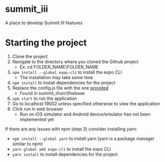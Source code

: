 # summit_iii
A place to develop Summit III features

# Starting the project
1. Clone the project 
2. Navigate to the directory where you cloned the Github project 
   - Ex. cd FOLDER_NAME\FOLDER_NAME
3. `npm install --global expo-cli` to install the expo CLI
   - The installation may take some time
4. `npm install` to install dependencies for the project
5. Replace the config.js file with the one [provided](https://drive.google.com/file/d/1Jn6XMsHN1jCmgrD3UgFbHFVRzjXB_zxh/view)
   - Found in summit_iii\src\firebase
6. `npm start` to run the application
7. Go to localhost:19002 unless specified otherwise to view the application
8. Click run in web browser 
   - Run on iOS simulator and Android device/emulator has not been implemented yet

If there are any issues with npm (step 3) consider installing yarn:
- `npm install --global yarn` to install yarn (yarn is a package manager similar to npm)
- `yarn global add expo-cli` to install the expo CLI
- `yarn install` to install dependencies for the project
